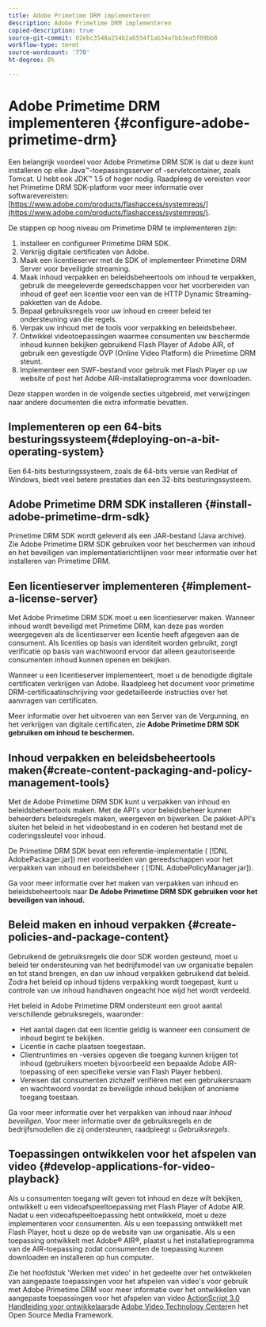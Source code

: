 ```yaml
---
title: Adobe Primetime DRM implementeren
description: Adobe Primetime DRM implementeren
copied-description: true
source-git-commit: 02ebc3548a254b2a6554f1ab34afbb3ea5f09bb8
workflow-type: tm+mt
source-wordcount: '770'
ht-degree: 0%

---
```


# Adobe Primetime DRM implementeren {#configure-adobe-primetime-drm}

Een belangrijk voordeel voor Adobe Primetime DRM SDK is dat u deze kunt installeren op elke Java™-toepassingsserver of -servletcontainer, zoals Tomcat. U hebt ook JDK™ 1.5 of hoger nodig. Raadpleeg de vereisten voor het Primetime DRM SDK-platform voor meer informatie over softwarevereisten: [https://www.adobe.com/products/flashaccess/systemreqs/](https://www.adobe.com/products/flashaccess/systemreqs/).

De stappen op hoog niveau om Primetime DRM te implementeren zijn:

1. Installeer en configureer Primetime DRM SDK.
1. Verkrijg digitale certificaten van Adobe.
1. Maak een licentieserver met de SDK of implementeer Primetime DRM Server voor beveiligde streaming.
1. Maak inhoud verpakken en beleidsbeheertools om inhoud te verpakken, gebruik de meegeleverde gereedschappen voor het voorbereiden van inhoud of geef een licentie voor een van de HTTP Dynamic Streaming-pakketten van de Adobe.
1. Bepaal gebruiksregels voor uw inhoud en creeer beleid ter ondersteuning van die regels.
1. Verpak uw inhoud met de tools voor verpakking en beleidsbeheer.
1. Ontwikkel videotoepassingen waarmee consumenten uw beschermde inhoud kunnen bekijken gebruikend Flash Player of Adobe AIR, of gebruik een gevestigde OVP (Online Video Platform) die Primetime DRM steunt.
1. Implementeer een SWF-bestand voor gebruik met Flash Player op uw website of post het Adobe AIR-installatieprogramma voor downloaden.

Deze stappen worden in de volgende secties uitgebreid, met verwijzingen naar andere documenten die extra informatie bevatten.

## Implementeren op een 64-bits besturingssysteem{#deploying-on-a-bit-operating-system}

Een 64-bits besturingssysteem, zoals de 64-bits versie van RedHat of Windows, biedt veel betere prestaties dan een 32-bits besturingssysteem.

## Adobe Primetime DRM SDK installeren {#install-adobe-primetime-drm-sdk}

Primetime DRM SDK wordt geleverd als een JAR-bestand (Java archive). Zie Adobe Primetime DRM SDK gebruiken voor het beschermen van inhoud en het beveiligen van implementatierichtlijnen voor meer informatie over het installeren van Primetime DRM.

## Een licentieserver implementeren {#implement-a-license-server}

Met Adobe Primetime DRM SDK moet u een licentieserver maken. Wanneer inhoud wordt beveiligd met Primetime DRM, kan deze pas worden weergegeven als de licentieserver een licentie heeft afgegeven aan de consument. Als licenties op basis van identiteit worden gebruikt, zorgt verificatie op basis van wachtwoord ervoor dat alleen geautoriseerde consumenten inhoud kunnen openen en bekijken.

Wanneer u een licentieserver implementeert, moet u de benodigde digitale certificaten verkrijgen van Adobe. Raadpleeg het document voor primetime DRM-certificaatinschrijving voor gedetailleerde instructies over het aanvragen van certificaten.

Meer informatie over het uitvoeren van een Server van de Vergunning, en het verkrijgen van digitale certificaten, zie **Adobe Primetime DRM SDK gebruiken om inhoud te beschermen.**

## Inhoud verpakken en beleidsbeheertools maken{#create-content-packaging-and-policy-management-tools}

Met de Adobe Primetime DRM SDK kunt u verpakken van inhoud en beleidsbeheertools maken. Met de API&#39;s voor beleidsbeheer kunnen beheerders beleidsregels maken, weergeven en bijwerken. De pakket-API&#39;s sluiten het beleid in het videobestand in en coderen het bestand met de coderingssleutel voor inhoud.

De Primetime DRM SDK bevat een referentie-implementatie ( [!DNL AdobePackager.jar]) met voorbeelden van gereedschappen voor het verpakken van inhoud en beleidsbeheer ( [!DNL AdobePolicyManager.jar]).

Ga voor meer informatie over het maken van verpakken van inhoud en beleidsbeheertools naar **De Adobe Primetime DRM SDK gebruiken voor het beveiligen van inhoud.**

## Beleid maken en inhoud verpakken {#create-policies-and-package-content}

Gebruikend de gebruiksregels die door SDK worden gesteund, moet u beleid ter ondersteuning van het bedrijfsmodel van uw organisatie bepalen en tot stand brengen, en dan uw inhoud verpakken gebruikend dat beleid. Zodra het beleid op inhoud tijdens verpakking wordt toegepast, kunt u controle van uw inhoud handhaven ongeacht hoe wijd het wordt verdeeld.

Het beleid in Adobe Primetime DRM ondersteunt een groot aantal verschillende gebruiksregels, waaronder:

* Het aantal dagen dat een licentie geldig is wanneer een consument de inhoud begint te bekijken.
* Licentie in cache plaatsen toegestaan.
* Clientruntimes en -versies opgeven die toegang kunnen krijgen tot inhoud (gebruikers moeten bijvoorbeeld een bepaalde Adobe AIR-toepassing of een specifieke versie van Flash Player hebben).
* Vereisen dat consumenten zichzelf verifiëren met een gebruikersnaam en wachtwoord voordat ze beveiligde inhoud bekijken of anonieme toegang toestaan.

Ga voor meer informatie over het verpakken van inhoud naar *Inhoud beveiligen*. Voor meer informatie over de gebruiksregels en de bedrijfsmodellen die zij ondersteunen, raadpleegt u *Gebruiksregels*.

## Toepassingen ontwikkelen voor het afspelen van video {#develop-applications-for-video-playback}

Als u consumenten toegang wilt geven tot inhoud en deze wilt bekijken, ontwikkelt u een videoafspeeltoepassing met Flash Player of Adobe AIR. Nadat u een videoafspeeltoepassing hebt ontwikkeld, moet u deze implementeren voor consumenten. Als u een toepassing ontwikkelt met Flash Player, host u deze op de website van uw organisatie. Als u een toepassing ontwikkelt met Adobe® AIR®, plaatst u het installatieprogramma van de AIR-toepassing zodat consumenten de toepassing kunnen downloaden en installeren op hun computer.

Zie het hoofdstuk &#39;Werken met video&#39; in het gedeelte over het ontwikkelen van aangepaste toepassingen voor het afspelen van video&#39;s voor gebruik met Adobe Primetime DRM voor meer informatie over het ontwikkelen van aangepaste toepassingen voor het afspelen van video [ActionScript 3.0 Handleiding voor ontwikkelaars](https://help.adobe.com/en_US/as3/dev/WS9936fa0d5984e93b3f4f38ec1272a447844-8000.html)de [Adobe Video Technology Center](https://www.adobe.com/devnet/video/)en het Open Source Media Framework.
